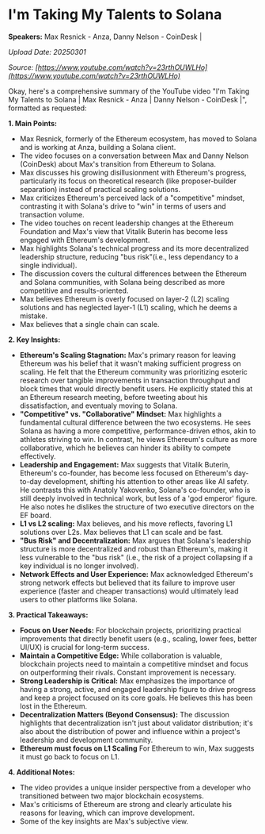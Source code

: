 # I'm Taking My Talents to Solana

**Speakers:** Max Resnick - Anza, Danny Nelson - CoinDesk |


*Upload Date: 20250301*

*Source: [https://www.youtube.com/watch?v=23rthOUWLHo](https://www.youtube.com/watch?v=23rthOUWLHo)*

Okay, here's a comprehensive summary of the YouTube video "I'm Taking My Talents to Solana | Max Resnick - Anza | Danny Nelson - CoinDesk |", formatted as requested:

**1.  Main Points:**

*   Max Resnick, formerly of the Ethereum ecosystem, has moved to Solana and is working at Anza, building a Solana client.
*   The video focuses on a conversation between Max and Danny Nelson (CoinDesk) about Max's transition from Ethereum to Solana.
*   Max discusses his growing disillusionment with Ethereum's progress, particularly its focus on theoretical research (like proposer-builder separation) instead of practical scaling solutions.
*   Max criticizes Ethereum's perceived lack of a "competitive" mindset, contrasting it with Solana's drive to "win" in terms of users and transaction volume.
*   The video touches on recent leadership changes at the Ethereum Foundation and Max's view that Vitalik Buterin has become less engaged with Ethereum's development.
*   Max highlights Solana's technical progress and its more decentralized leadership structure, reducing "bus risk"(i.e., less dependancy to a single individual).
*   The discussion covers the cultural differences between the Ethereum and Solana communities, with Solana being described as more competitive and results-oriented.
*   Max believes Ethereum is overly focused on layer-2 (L2) scaling solutions and has neglected layer-1 (L1) scaling, which he deems a mistake.
* Max believes that a single chain can scale.

**2.  Key Insights:**

*   **Ethereum's Scaling Stagnation:** Max's primary reason for leaving Ethereum was his belief that it wasn't making sufficient progress on scaling. He felt that the Ethereum community was prioritizing esoteric research over tangible improvements in transaction throughput and block times that would directly benefit users. He explicitly stated this at an Ethereum research meeting, before tweeting about his dissatisfaction, and eventualy moving to Solana.
*   **"Competitive" vs. "Collaborative" Mindset:** Max highlights a fundamental cultural difference between the two ecosystems. He sees Solana as having a more competitive, performance-driven ethos, akin to athletes striving to win. In contrast, he views Ethereum's culture as more collaborative, which he believes can hinder its ability to compete effectively.
*   **Leadership and Engagement:** Max suggests that Vitalik Buterin, Ethereum's co-founder, has become less focused on Ethereum's day-to-day development, shifting his attention to other areas like AI safety.  He contrasts this with Anatoly Yakovenko, Solana's co-founder, who is still deeply involved in technical work, but less of a 'god emperor' figure. He also notes he dislikes the structure of two executive directors on the EF board.
*   **L1 vs L2 scaling:** Max believes, and his move reflects, favoring L1 solutions over L2s. Max believes that L1 can scale and be fast.
*   **"Bus Risk" and Decentralization:** Max argues that Solana's leadership structure is more decentralized and robust than Ethereum's, making it less vulnerable to the "bus risk" (i.e., the risk of a project collapsing if a key individual is no longer involved).
*   **Network Effects and User Experience:** Max acknowledged Ethereum's strong network effects but believed that its failure to improve user experience (faster and cheaper transactions) would ultimately lead users to other platforms like Solana.

**3.  Practical Takeaways:**

*   **Focus on User Needs:** For blockchain projects, prioritizing practical improvements that directly benefit users (e.g., scaling, lower fees, better UI/UX) is crucial for long-term success.
*   **Maintain a Competitive Edge:** While collaboration is valuable, blockchain projects need to maintain a competitive mindset and focus on outperforming their rivals. Constant improvement is necessary.
*   **Strong Leadership is Critical:** Max emphasizes the importance of having a strong, active, and engaged leadership figure to drive progress and keep a project focused on its core goals. He believes this has been lost in the Ethereum.
*   **Decentralization Matters (Beyond Consensus):** The discussion highlights that decentralization isn't just about validator distribution; it's also about the distribution of power and influence within a project's leadership and development community.
*  **Ethereum must focus on L1 Scaling** For Ethereum to win, Max suggests it must go back to focus on L1.

**4.  Additional Notes:**

*   The video provides a unique insider perspective from a developer who transitioned between two major blockchain ecosystems.
*   Max's criticisms of Ethereum are strong and clearly articulate his reasons for leaving, which can improve development.
* Some of the key insights are Max's subjective view.